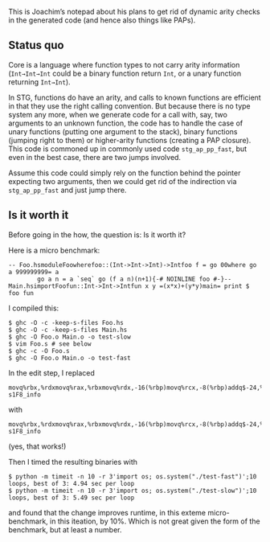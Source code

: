 
This is Joachim’s notepad about his plans to get rid of dynamic arity checks in the generated code (and hence also things like PAPs).

## Status quo


Core is a language where function types to not carry arity information (`Int→Int→Int` could be a binary function return `Int`, or a unary function returning `Int→Int`).


In STG, functions do have an arity, and calls to known functions are efficient in that they use the right calling convention. But because there is no type system any more, when we generate code for a call with, say, two arguments to an unknown function, the code has to handle the case of unary functions (putting one argument to the stack), binary functions (jumping right to them) or higher-arity functions (creating a PAP closure). This code is commoned up in commonly used code `stg_ap_pp_fast`, but even in the best case, there are two jumps involved.


Assume this code could simply rely on the function behind the pointer expecting two arguments, then we could get rid of the indirection via `stg_ap_pp_fast` and just jump there.

## Is it worth it


Before going in the how, the question is: Is it worth it?


Here is a micro benchmark:

```
-- Foo.hsmoduleFoowherefoo::(Int->Int->Int)->Intfoo f = go 00where go a 999999999= a
        go a n = a `seq` go (f a n)(n+1){-# NOINLINE foo #-}-- Main.hsimportFoofun::Int->Int->Intfun x y =(x*x)+(y*y)main= print $ foo fun
```


I compiled this:

```
$ ghc -O -c -keep-s-files Foo.hs
$ ghc -O -c -keep-s-files Main.hs
$ ghc -O Foo.o Main.o -o test-slow
$ vim Foo.s # see below
$ ghc -c -O Foo.s
$ ghc -O Foo.o Main.o -o test-fast
```


In the edit step, I replaced

```
movq%rbx,%rdxmovq%rax,%rbxmovq%rdx,-16(%rbp)movq%rcx,-8(%rbp)addq$-24,%rbpjmpstg_ap_pp_fast.sizes1F8_info,.-s1F8_info
```


with

```
movq%rbx,%rdxmovq%rax,%rbxmovq%rdx,-16(%rbp)movq%rcx,-8(%rbp)addq$-24,%rbpjmp*-2(%rax).sizes1F8_info,.-s1F8_info
```


(yes, that works!)


Then I timed the resulting binaries with

```
$ python -m timeit -n 10 -r 3'import os; os.system("./test-fast")';10 loops, best of 3: 4.94 sec per loop
$ python -m timeit -n 10 -r 3'import os; os.system("./test-slow")';10 loops, best of 3: 5.49 sec per loop
```


and found that the change improves runtime, in this exteme micro-benchmark, in this iteation, by 10%. Which is not great given the form of the benchmark, but at least a number.

